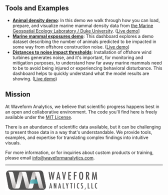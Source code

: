 ## Tools and Examples

- **[Animal density demo](https://github.com/Waveform-Analytics/wa_density_demo)**: In this demo we walk through how you can load, prepare, and visualize marine mammal density data from [the Marine Geospatial Ecology Laboratory / Duke University](https://seamap.env.duke.edu/models/Duke/EC/). ([Live demo](https://waveform-analytics.github.io/wa_density_demo/)]
- **[Marine mammal exposures demo](https://github.com/Waveform-Analytics/wa_animat_demo)**: This dashboard explores a demo dataset describing the number of animals predicted to be impacted in some way from offshore construction noise. ([Live demo](https://waveform-analytics.github.io/wa_animat_demo/))
- **[Distances to noise impact thresholds](https://github.com/Waveform-Analytics/wf-distances)**: Installation of offshore wind turbines generates noise, and it's important, for monitoring and mitigation purposes, to understand how far away marine mammals need to be to avoid being injured or experiencing behavioral disturbance. This dashboard helps to quickly understand what the model results are showing. ([Live demo](https://waveform-analytics.github.io/wf-distances/))

## Mission

At Waveform Analytics, we believe that scientific progress happens best in an open and collaborative environment. The code you'll find here is freely available under the [MIT License](https://opensource.org/license/mit). 

There is an abundance of scientific data available, but it can be challenging to present those data in a way that's understandable. We provide tools, examples, and expertise for translating complex findings into intuitive visuals.

For more information, or for inquiries about custom products or training, please email [info@waveformanalytics.com](mailto:info@waveformanalytics.com).
  
---------
<img src="https://github.com/Waveform-Analytics/.github/blob/main/profile/WA-logo-with-text%402x.png" alt="WA Logo" width="300">
